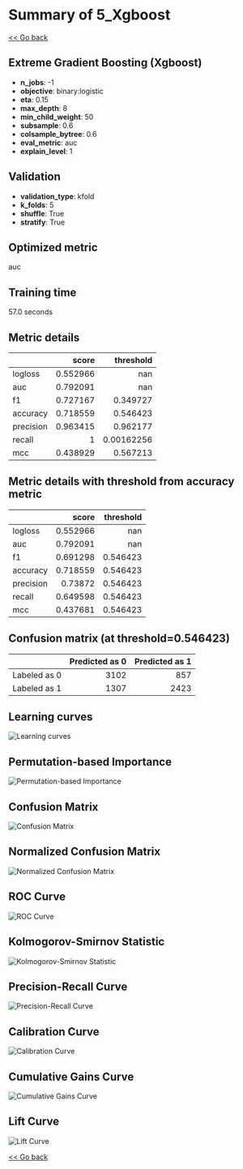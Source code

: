 # Summary of 5_Xgboost

[<< Go back](../README.md)


## Extreme Gradient Boosting (Xgboost)
- **n_jobs**: -1
- **objective**: binary:logistic
- **eta**: 0.15
- **max_depth**: 8
- **min_child_weight**: 50
- **subsample**: 0.6
- **colsample_bytree**: 0.6
- **eval_metric**: auc
- **explain_level**: 1

## Validation
 - **validation_type**: kfold
 - **k_folds**: 5
 - **shuffle**: True
 - **stratify**: True

## Optimized metric
auc

## Training time

57.0 seconds

## Metric details
|           |    score |    threshold |
|:----------|---------:|-------------:|
| logloss   | 0.552966 | nan          |
| auc       | 0.792091 | nan          |
| f1        | 0.727167 |   0.349727   |
| accuracy  | 0.718559 |   0.546423   |
| precision | 0.963415 |   0.962177   |
| recall    | 1        |   0.00162256 |
| mcc       | 0.438929 |   0.567213   |


## Metric details with threshold from accuracy metric
|           |    score |   threshold |
|:----------|---------:|------------:|
| logloss   | 0.552966 |  nan        |
| auc       | 0.792091 |  nan        |
| f1        | 0.691298 |    0.546423 |
| accuracy  | 0.718559 |    0.546423 |
| precision | 0.73872  |    0.546423 |
| recall    | 0.649598 |    0.546423 |
| mcc       | 0.437681 |    0.546423 |


## Confusion matrix (at threshold=0.546423)
|              |   Predicted as 0 |   Predicted as 1 |
|:-------------|-----------------:|-----------------:|
| Labeled as 0 |             3102 |              857 |
| Labeled as 1 |             1307 |             2423 |

## Learning curves
![Learning curves](learning_curves.png)

## Permutation-based Importance
![Permutation-based Importance](permutation_importance.png)
## Confusion Matrix

![Confusion Matrix](confusion_matrix.png)


## Normalized Confusion Matrix

![Normalized Confusion Matrix](confusion_matrix_normalized.png)


## ROC Curve

![ROC Curve](roc_curve.png)


## Kolmogorov-Smirnov Statistic

![Kolmogorov-Smirnov Statistic](ks_statistic.png)


## Precision-Recall Curve

![Precision-Recall Curve](precision_recall_curve.png)


## Calibration Curve

![Calibration Curve](calibration_curve_curve.png)


## Cumulative Gains Curve

![Cumulative Gains Curve](cumulative_gains_curve.png)


## Lift Curve

![Lift Curve](lift_curve.png)



[<< Go back](../README.md)
